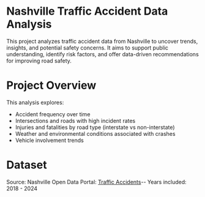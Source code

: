 # Nashville Traffic Accident Data Analysis

This project analyzes traffic accident data from Nashville to uncover trends, insights, and potential safety concerns. It aims to support public understanding, identify risk factors, and offer data-driven recommendations for improving road safety.

# Project Overview
This analysis explores:
* Accident frequency over time
* Intersections and roads with high incident rates
* Injuries and fatalities by road type (interstate vs non-interstate)
* Weather and environmental conditions associated with crashes
* Vehicle involvement trends

# Dataset
Source: Nashville Open Data Portal: [Traffic Accidents](https://data.nashville.gov/datasets/Nashville::traffic-accidents/about)--
Years included: 2018 - 2024